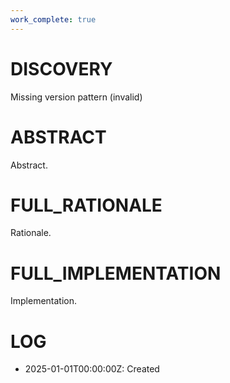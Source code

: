 ```yaml
---
work_complete: true
---
```


# DISCOVERY
Missing version pattern (invalid)

# ABSTRACT
Abstract.

# FULL_RATIONALE
Rationale.

# FULL_IMPLEMENTATION
Implementation.

# LOG
- 2025-01-01T00:00:00Z: Created
